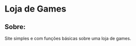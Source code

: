 <h1>Loja de Games</h1>

<h2>Sobre:</h2>
<p>Site simples e com funções básicas sobre uma loja de games.</p>
